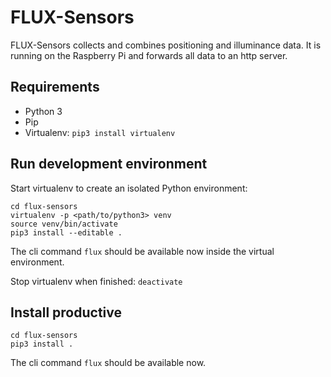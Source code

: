 # FLUX-Sensors
FLUX-Sensors collects and combines positioning and illuminance data. It is running on the Raspberry Pi and forwards all data to an http server.
## Requirements

- Python 3
- Pip
- Virtualenv: `pip3 install virtualenv`

## Run development environment
Start virtualenv to create an isolated Python environment:

```
cd flux-sensors
virtualenv -p <path/to/python3> venv
source venv/bin/activate
pip3 install --editable .
```
The cli command `flux` should be available now inside the virtual environment.

Stop virtualenv when finished: `deactivate`

## Install productive
```
cd flux-sensors
pip3 install .
```
The cli command `flux` should be available now.